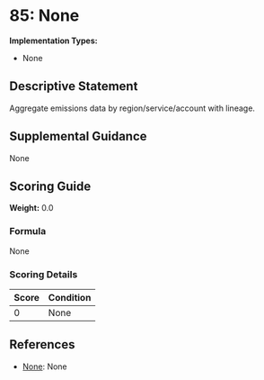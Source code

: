 # 85: None

**Implementation Types:**
- None

## Descriptive Statement

Aggregate emissions data by region/service/account with lineage.

## Supplemental Guidance

None

## Scoring Guide

**Weight:** 0.0

### Formula

None

### Scoring Details

| Score | Condition |
| ----- | --------- |
| 0 | None |

## References

- [None](None): None

